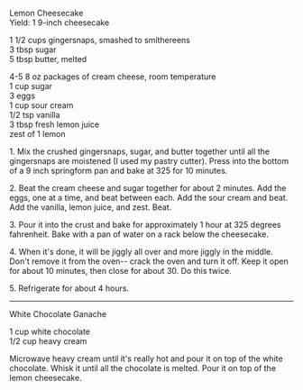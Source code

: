 
Lemon Cheesecake   
Yield: 1 9-inch cheesecake  
    
1 1/2 cups gingersnaps, smashed to smithereens  
3 tbsp sugar  
5 tbsp butter, melted  
    
4-5 8 oz packages of cream cheese, room temperature  
1 cup sugar  
3 eggs  
1 cup sour cream  
1/2 tsp vanilla  
3 tbsp fresh lemon juice  
zest of 1 lemon  
    

1\. Mix the crushed gingersnaps, sugar, and butter together until all the gingersnaps are moistened (I used my pastry cutter). Press into the bottom of a 9 inch springform pan and bake at 325 for 10 minutes.   
    
2\. Beat the cream cheese and sugar together for about 2 minutes. Add the eggs, one at a time, and beat between each. Add the sour cream and beat. Add the vanilla, lemon juice, and zest. Beat.   
    
3\. Pour it into the crust and bake for approximately 1 hour at 325 degrees fahrenheit. Bake with a pan of water on a rack below the cheesecake.   
    
4\. When it's done, it will be jiggly all over and more jiggly in the middle. Don't remove it from the oven-- crack the oven and turn it off. Keep it open for about 10 minutes, then close for about 30. Do this twice.   
    
5\. Refrigerate for about 4 hours.   
    
---
    
White Chocolate Ganache  
    
1 cup white chocolate   
1/2 cup heavy cream  
    
	
Microwave heavy cream until it's really hot and pour it on top of the white chocolate. Whisk it until all the chocolate is melted. Pour it on top of the lemon cheesecake.   
    
